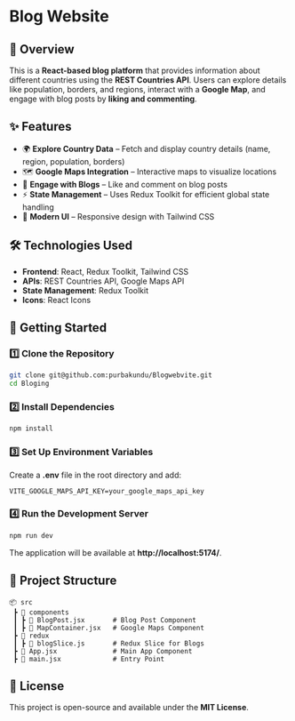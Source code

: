 # Blog Website

## 📌 Overview
This is a **React-based blog platform** that provides information about different countries using the **REST Countries API**. Users can explore details like population, borders, and regions, interact with a **Google Map**, and engage with blog posts by **liking and commenting**.

## ✨ Features
- 🌍 **Explore Country Data** – Fetch and display country details (name, region, population, borders)
- 🗺 **Google Maps Integration** – Interactive maps to visualize locations
- 💬 **Engage with Blogs** – Like and comment on blog posts
- ⚡ **State Management** – Uses Redux Toolkit for efficient global state handling
- 🎨 **Modern UI** – Responsive design with Tailwind CSS

## 🛠 Technologies Used
- **Frontend**: React, Redux Toolkit, Tailwind CSS
- **APIs**: REST Countries API, Google Maps API
- **State Management**: Redux Toolkit
- **Icons**: React Icons

## 🚀 Getting Started

### 1️⃣ Clone the Repository
```sh
git clone git@github.com:purbakundu/Blogwebvite.git
cd Bloging
```

### 2️⃣ Install Dependencies
```sh
npm install
```

### 3️⃣ Set Up Environment Variables
Create a **.env** file in the root directory and add:
```env
VITE_GOOGLE_MAPS_API_KEY=your_google_maps_api_key
```

### 4️⃣ Run the Development Server
```sh
npm run dev
```
The application will be available at **http://localhost:5174/**.

## 📂 Project Structure
```
📦 src
 ┣ 📂 components
 ┃ ┣ 📜 BlogPost.jsx       # Blog Post Component
 ┃ ┣ 📜 MapContainer.jsx   # Google Maps Component
 ┣ 📂 redux
 ┃ ┣ 📜 blogSlice.js       # Redux Slice for Blogs
 ┣ 📜 App.jsx              # Main App Component
 ┣ 📜 main.jsx             # Entry Point
```

## 📜 License
This project is open-source and available under the **MIT License**.

